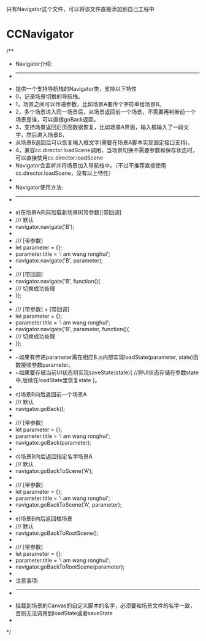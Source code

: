 
只有Navigator这个文件，可以将该文件直接添加到自己工程中

# CCNavigator
/**
* Navigator介绍:
* ------------------------
* 提供一个支持导航栈的Navigator类，支持以下特性
* 0，记录场景切换的导航栈。
* 1，场景之间可以传递参数，比如场景A要传个字符串给场景B。
* 2，多个场景进入同一场景后，从场景返回前一个场景，不需要再判断前一个场景是谁，可以直接goBack返回。
* 3，支持场景返回后页面数据恢复，比如场景A界面，输入框输入了一段文字，然后进入场景B，
* 从场景B返回后可以恢复输入框文字(需要在场景A脚本实现固定接口支持)。
* 4，兼容cc.director.loadScene调用，当场景切换不需要参数和保存状态时，可以直接使用cc.director.loadScene
* Navigator会监听并将场景加入导航栈中。（不过不推荐直接使用cc.director.loadScene，没有以上特性）
*
* Navigator使用方法:
* ------------------------
* a)在场景A向前加载新场景B[带参数][带回调]
* /// 默认
* navigator.navigate('B');
*
* /// [带参数]
* let parameter = {};
* parameter.title = 'i am wang ronghui';
* navigator.navigate('B', parameter);
*
* /// [带回调]
* navigator.navigate('B', function(){
* /// 切换成功处理
* });
*
* /// [带参数] + [带回调]
* let parameter = {};
* parameter.title = 'i am wang ronghui';
* navigator.navigate('B', parameter, function(){
* /// 切换成功处理
* });
*
* ~如果有传递parameter需在相应B.js内部实现loadState(parameter, state)函数接收参数parameter。
* ~如果要存储当前UI状态则实现saveState(state){ //将UI状态存储在参数state中,后续在loadState里恢复state }。
*
* c)场景B向后返回前一个场景A
* /// 默认
* navigator.goBack();
*
* /// [带参数]
* let parameter = {};
* parameter.title = 'i am wang ronghui';
* navigator.goBack(parameter);
*
* d)场景B向后返回指定名字场景A
* /// 默认
* navigator.goBackToScene('A');
*
* /// [带参数]
* let parameter = {};
* parameter.title = 'i am wang ronghui';
* navigator.goBackToScene('A', parameter);
*
* e)场景B向后返回根场景
* /// 默认
* navigator.goBackToRootScene();
*
* /// [带参数]
* let parameter = {};
* parameter.title = 'i am wang ronghui';
* navigator.goBackToRootScene(parameter);
*
* 注意事项:
* ------------------------
* 挂载到场景的Canvas的自定义脚本的名字，必须要和场景文件的名字一致，否则无法调用到loadState或者saveState
*
*/
